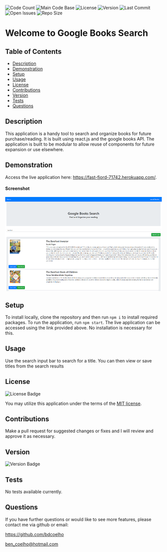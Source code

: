 
  ![Code Count](https://img.shields.io/github/languages/count/bdcoelho/google-books-react-search) 
  ![Main Code Base](https://img.shields.io/github/languages/top/bdcoelho/google-books-react-search) 
  ![License](https://img.shields.io/badge/license-MIT-blue) 
  ![Version](https://img.shields.io/badge/version-1.0-red) 
  ![Last Commit](https://img.shields.io/github/last-commit/bdcoelho/google-books-react-search) 
  ![Open Issues](https://img.shields.io/github/issues-raw/bdcoelho/google-books-react-search) 
  ![Repo Size](https://img.shields.io/github/repo-size/bdcoelho/google-books-react-search)

  # Welcome to Google Books Search


  ## Table of Contents

  * [Description](#Description)
  * [Demonstration](#Demonstration)
  * [Setup](#Setup)
  * [Usage](#Usage)
  * [License](#License)
  * [Contributions](#Contributions)
  * [Version](#Version)
  * [Tests](#Tests)
  * [Questions](#Questions)


  ## Description

  This application is a handy tool to search and organize books for future purchase/reading. It is built using react.js and the google books API. The application is built to be modular to allow reuse of components for future expansion or use elsewhere.


  ## Demonstration

  Access the live application here: https://fast-fjord-71742.herokuapp.com/.

  #### Screenshot

  ![Screenshot](./client/public/img/screenshot.png "Screenshot")

  ## Setup

  To install locally, clone the repository and then run `npm i` to install required packages. To run the application, run `npm start`. The live application can be accessed using the link provided above. No installation is necessary for this.


  ## Usage

  Use the search input bar to search for a title. You can then view or save titles from the search results


  ## License

  ![License Badge](https://img.shields.io/badge/license-MIT-blue)

  You may utilize this application under the terms of the [MIT license](public/license/MIT.txt).

  ## Contributions

  Make a pull request for suggested changes or fixes and I will review and approve it as necessary.



  ## Version

  ![Version Badge](https://img.shields.io/badge/version-1.0-red)


  ## Tests

  No tests available currently.

  ## Questions

  If you have further questions or would like to see more features, please contact me via github or email:

  https://github.com/bdcoelho 

  ben_coelho@hotmail.com
  
